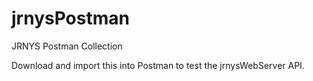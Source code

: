 # jrnysPostman
JRNYS Postman Collection

Download and import this into Postman to test the jrnysWebServer API. 
